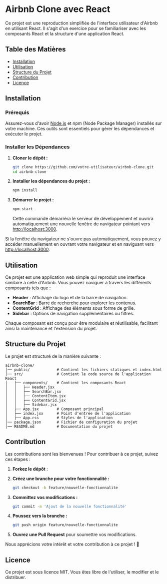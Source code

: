 # Airbnb Clone avec React

Ce projet est une reproduction simplifiée de l'interface utilisateur d'Airbnb en utilisant React. Il s'agit d'un exercice pour se familiariser avec les composants React et la structure d'une application React.

## Table des Matières

- [Installation](#installation)
- [Utilisation](#utilisation)
- [Structure du Projet](#structure-du-projet)
- [Contribution](#contribution)
- [Licence](#licence)

## Installation

### Prérequis

Assurez-vous d'avoir [Node.js](https://nodejs.org/) et npm (Node Package Manager) installés sur votre machine. Ces outils sont essentiels pour gérer les dépendances et exécuter le projet.

### Installer les Dépendances

1. **Cloner le dépôt :**

   ```bash
   git clone https://github.com/votre-utilisateur/airbnb-clone.git
   cd airbnb-clone
   ```

2. **Installer les dépendances du projet :**

   ```bash
   npm install
   ```

3. **Démarrer le projet :**

   ```bash
   npm start
   ```

   Cette commande démarrera le serveur de développement et ouvrira automatiquement une nouvelle fenêtre de navigateur pointant vers [http://localhost:3000](http://localhost:3000).

Si la fenêtre du navigateur ne s'ouvre pas automatiquement, vous pouvez y accéder manuellement en ouvrant votre navigateur et en naviguant vers [http://localhost:3000](http://localhost:3000).

## Utilisation

Ce projet est une application web simple qui reproduit une interface similaire à celle d'Airbnb. Vous pouvez naviguer à travers les différents composants tels que :

- **Header** : Affichage du logo et de la barre de navigation.
- **SearchBar** : Barre de recherche pour explorer les contenus.
- **ContentGrid** : Affichage des éléments sous forme de grille.
- **Sidebar** : Options de navigation supplémentaires ou filtres.

Chaque composant est conçu pour être modulaire et réutilisable, facilitant ainsi la maintenance et l'extension du projet.

## Structure du Projet

Le projet est structuré de la manière suivante :

```
airbnb-clone/
│── public/            # Contient les fichiers statiques et index.html
│── src/               # Contient le code source de l'application React
│   ├── components/    # Contient les composants React
│   │   ├── Header.jsx
│   │   ├── SearchBar.jsx
│   │   ├── ContentItem.jsx
│   │   ├── ContentGrid.jsx
│   │   ├── Sidebar.jsx
│   ├── App.jsx        # Composant principal
│   ├── index.jsx      # Point d'entrée de l'application
│   ├── App.css        # Styles de l'application
│── package.json       # Fichier de configuration du projet
│── README.md          # Documentation du projet
```

## Contribution

Les contributions sont les bienvenues ! Pour contribuer à ce projet, suivez ces étapes :

1. **Forkez le dépôt** :
2. **Créez une branche pour votre fonctionnalité :**

   ```bash
   git checkout -b feature/nouvelle-fonctionnalite
   ```

3. **Committez vos modifications :**

   ```bash
   git commit -m 'Ajout de la nouvelle fonctionnalité'
   ```

4. **Poussez vers la branche :**

   ```bash
   git push origin feature/nouvelle-fonctionnalite
   ```

5. **Ouvrez une Pull Request** pour soumettre vos modifications.

Nous apprécions votre intérêt et votre contribution à ce projet ! 🚀

## Licence

Ce projet est sous licence MIT. Vous êtes libre de l'utiliser, le modifier et le distribuer.
